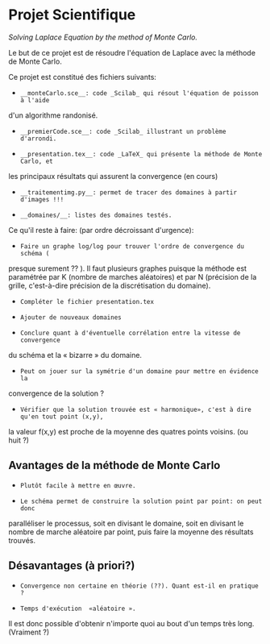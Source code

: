 # Projet Scientifique
_Solving Laplace Equation by the method of Monte Carlo._

Le but de ce projet est de résoudre l'équation de Laplace avec la méthode de
Monte Carlo.

Ce projet est constitué des fichiers suivants:
-     __monteCarlo.sce__: code _Scilab_ qui résout l'équation de poisson à l'aide
d'un algorithme randonisé.
-     __premierCode.sce__: code _Scilab_ illustrant un problème d'arrondi.
-     __presentation.tex__: code _LaTeX_ qui présente la méthode de Monte Carlo, et
les principaux résultats qui assurent la convergence (en cours)
-     __traitementimg.py__: permet de tracer des domaines à partir d'images !!!
-     __domaines/__: listes des domaines testés.

Ce qu'il reste à faire: (par ordre décroissant d'urgence):
-     Faire un graphe log/log pour trouver l'ordre de convergence du schéma (
presque surement ?? ). Il faut plusieurs graphes puisque la méthode est
paramétrée par K (nombre de marches aléatoires) et par N (précision de
la grille, c'est-à-dire précision de la discrétisation du domaine).
-     Compléter le fichier presentation.tex
-     Ajouter de nouveaux domaines
-     Conclure quant à d'éventuelle corrélation entre la vitesse de convergence
du schéma et la « bizarre » du domaine.
-     Peut on jouer sur la symétrie d'un domaine pour mettre en évidence la
convergence de la solution ?
-     Vérifier que la solution trouvée est « harmonique», c'est à dire qu'en tout point (x,y),
la valeur f(x,y) est proche de la moyenne des quatres points voisins. (ou huit ?)

## Avantages de la méthode de Monte Carlo

-     Plutôt facile à mettre en œuvre.
-     Le schéma permet de construire la solution point par point: on peut donc
paralléliser le processus, soit en divisant le domaine, soit en divisant
le nombre de marche aléatoire par point, puis faire la moyenne des
résultats trouvés.


## Désavantages (à priori?)

-     Convergence non certaine en théorie (??). Quant est-il en pratique ?
-     Temps d'exécution  «aléatoire ».

Il est donc possible d'obtenir n'importe quoi au bout d'un temps très long.
(Vraiment ?)
